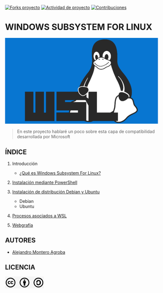 [![Forks proyecto](https://img.shields.io/badge/Forks-purple)](https://github.com/alemonterx/wsl/forks)
[![Actividad de proyecto](https://img.shields.io/badge/Actividad-red)](https://github.com/alemonterx/wsl/activity)
[![Contribuciones](https://img.shields.io/badge/Contribuciones-green)](https://github.com/alemonterx/wsl/graphs/contributors)

# WINDOWS SUBSYSTEM FOR LINUX

<img src="img/portada.png" alt="WSL" width="900px">

> En este proyecto hablaré un poco sobre esta capa de compatibilidad desarrollada por Microsoft

## ÍNDICE
1. Introducción
   
   * [¿Qué es Windows Subsystem For Linux?](introduccion.md)
     
2. [Instalación mediante PowerShell](instalacion.md)
     
3. [Instalación de distribución Debian y Ubuntu](distribuciones.md)
   
   * Debian
   * Ubuntu
     
7. [Procesos asociados a WSL](procesos.md)
   
9. [Webgrafía](webgrafia.md)

## AUTORES
* [Alejandro Montero Agroba](https://github.com/alemonterx)

## LICENCIA
![Licencia](img/licencia.png)
